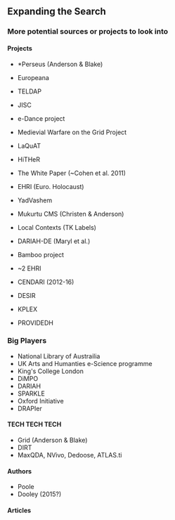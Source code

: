## Expanding the Search
### More potential sources or projects to look into


#### Projects

- *Perseus  (Anderson & Blake)
- Europeana
- TELDAP
- JISC
- e-Dance project
- Medievial Warfare on the Grid Project
- LaQuAT
- HiTHeR
- The White Paper (~Cohen et al. 2011)
- EHRI (Euro. Holocaust)
- YadVashem

- Mukurtu CMS (Christen & Anderson)
- Local Contexts (TK Labels)

- DARIAH-DE (Maryl et al.) 
- Bamboo project
- ~2 EHRI
- CENDARI (2012-16)
- DESIR
- KPLEX
- PROVIDEDH

### Big Players
- National Library of Austrailia
- UK Arts and Humanties e-Science programme
- King's College London
- DiMPO 
- DARIAH
- SPARKLE
- Oxford Initiative
- DRAPIer




#### TECH TECH TECH

- Grid (Anderson & Blake)
- DIRT
- MaxQDA, NVivo, Dedoose, ATLAS.ti


#### Authors

- Poole
- Dooley (2015?)

#### Articles


